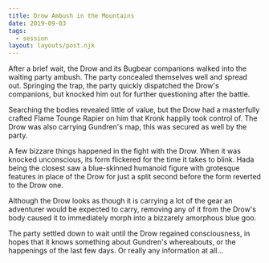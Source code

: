 ```yaml
---
title: Drow Ambush in the Mountains
date: 2019-09-03
tags:
  - session
layout: layouts/post.njk
---
```


After a brief wait, the Drow and its Bugbear companions walked into the waiting party ambush. The party concealed themselves well and spread out. Springing the trap, the party quickly dispatched the Drow's companions, but knocked him out for further questioning after the battle.

Searching the bodies revealed little of value, but the Drow had a masterfully crafted Flame Tounge Rapier on him that Kronk happily took control of. The Drow was also carrying Gundren's map, this was secured as well by the party.

A few bizzare things happened in the fight with the Drow. When it was knocked unconscious, its form flickered for the time it takes to blink. Hada being the closest saw a blue-skinned humanoid figure with grotesque features in place of the Drow for just a split second before the form reverted to the Drow one.

Although the Drow looks as though it is carrying a lot of the gear an adventurer would be expected to carry, removing any of it from the Drow's body caused it to immediately morph into a bizzarely amorphous blue goo.

The party settled down to wait until the Drow regained consciousness, in hopes that it knows something about Gundren's whereabouts, or the happenings of the last few days. Or really any information at all...
